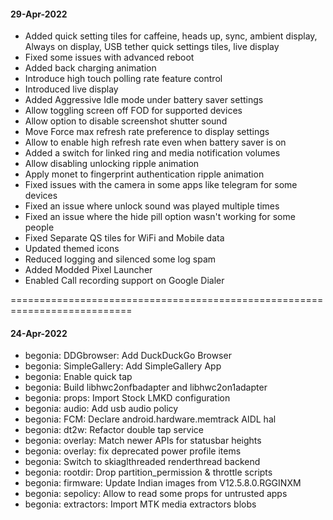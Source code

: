 #### 29-Apr-2022

- Added quick setting tiles for caffeine, heads up, sync, ambient display, Always on display, USB tether quick settings tiles, live display
- Fixed some issues with advanced reboot
- Added back charging animation
- Introduce high touch polling rate feature control
- Introduced live display
- Added Aggressive Idle mode under battery saver settings
- Allow toggling screen off FOD for supported devices 
- Allow option to disable screenshot shutter sound
- Move Force max refresh rate preference to display settings
- Allow to enable high refresh rate even when battery saver is on 
- Added a switch for linked ring and media notification volumes
- Allow disabling unlocking ripple animation
- Apply monet to fingerprint authentication ripple animation 
- Fixed issues with the camera in some apps like telegram for some devices
- Fixed an issue where unlock sound was played multiple times
- Fixed an issue where the hide pill option wasn't working for some people
- Fixed Separate QS tiles for WiFi and Mobile data
- Updated themed icons
- Reduced logging and silenced some log spam
- Added Modded Pixel Launcher 
- Enabled Call recording support on Google Dialer

===========================================================================
#### 24-Apr-2022

- begonia: DDGbrowser: Add DuckDuckGo Browser
- begonia: SimpleGallery: Add SimpleGallery App
- begonia: Enable quick tap
- begonia: Build libhwc2onfbadapter and libhwc2on1adapter
- begonia: props: Import Stock LMKD configuration
- begonia: audio: Add usb audio policy
- begonia: FCM: Declare android.hardware.memtrack AIDL hal
- begonia: dt2w: Refactor double tap service
- begonia: overlay: Match newer APIs for statusbar heights
- begonia: overlay: fix deprecated power profile items
- begonia: Switch to skiaglthreaded renderthread backend
- begonia: rootdir: Drop partition_permission & throttle scripts
- begonia: firmware: Update Indian images from V12.5.8.0.RGGINXM
- begonia: sepolicy: Allow to read some props for untrusted apps
- begonia: extractors: Import MTK media extractors blobs
